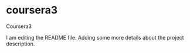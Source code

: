# coursera3
Coursera3

I am editing the README file. Adding some more details about the project description.
